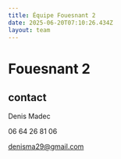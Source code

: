 ```yaml
---
title: Équipe Fouesnant 2
date: 2025-06-20T07:10:26.434Z
layout: team
---
```


# Fouesnant 2



## contact 

Denis Madec

06 64 26 81 06

denisma29@gmail.com

